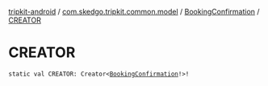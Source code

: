 [tripkit-android](../../index.md) / [com.skedgo.tripkit.common.model](../index.md) / [BookingConfirmation](index.md) / [CREATOR](./-c-r-e-a-t-o-r.md)

# CREATOR

`static val CREATOR: Creator<`[`BookingConfirmation`](index.md)`!>!`